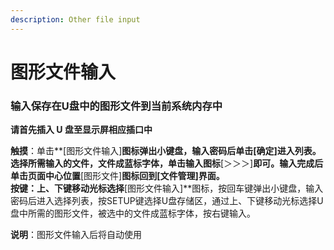 ```yaml
---
description: Other file input
---
```


# 图形文件输入

### **输入保存在U盘中的图形文件到当前系统内存中**

**请首先插入 U 盘至显示屏相应插口中**

**触摸**：单击**\[图形文件输入\]**图标弹出小键盘，输入密码后单击\[确定\]进入列表。选择所需输入的文件，文件成蓝标字体，单击输入图标**\[＞＞＞\]**即可。输入完成后单击页面中心位置**\[图形文件\]**图标回到\[文件管理\]界面。  
**按键**：上、下键移动光标选择**\[图形文件输入\]**图标，按回车键弹出小键盘，输入密码后进入选择列表，按SETUP键选择U盘存储区，通过上、下键移动光标选择U盘中所需的图形文件，被选中的文件成蓝标字体，按右键输入。

**说明**：图形文件输入后将自动使用

